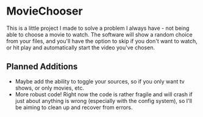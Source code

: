 # MovieChooser

This is a little project I made to solve a problem I always have - not being able to choose a movie to watch.
The software will show a random choice from your files, and you'll have the option to skip if you don't want to watch, or hit play and automatically start the video you've chosen.

Planned Additions
------------------
- Maybe add the ability to toggle your sources, so if you only want tv shows, or only movies, etc.
- More robust code! Right now the code is rather fragile and will crash if just about anything is wrong (especially with the config system), so I'll be aiming to clean up and recover from errors.
